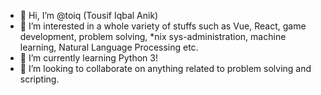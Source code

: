 - 👋 Hi, I’m @toiq (Tousif Iqbal Anik)
- 👀 I’m interested in a whole variety of stuffs such as Vue, React, game development, problem solving, *nix sys-administration, machine learning, Natural Language Processing etc.
- 🌱 I’m currently learning Python 3! 
- 💞️ I’m looking to collaborate on anything related to problem solving and scripting.
<!-- - 📫 Feel free to send me email at tousif.iqbal_at_outlook.com -->

<!---
toiq/toiq is a ✨ special ✨ repository because its `README.md` (this file) appears on your GitHub profile.
You can click the Preview link to take a look at your changes.
--->
